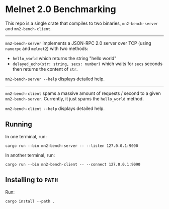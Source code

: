 # Melnet 2.0 Benchmarking

This repo is a single crate that compiles to two binaries, `mn2-bench-server` and `mn2-bench-client`.

---

`mn2-bench-server` implements a JSON-RPC 2.0 server over TCP (using `nanorpc` and `melnet2`) with two methods:

- `hello_world` which returns the string "hello world"
- `delayed_echo(str: string, secs: number)` which waits for `secs` seconds then returns the content of `str`.

`mn2-bench-server --help` displays detailed help.

---

`mn2-bench-client` spams a massive amount of requests / second to a given `mn2-bench-server`. Currently, it just spams the `hello_world` method.

`mn2-bench-client --help` displays detailed help.



## Running

In one terminal, run:
```
cargo run --bin mn2-bench-server -- --listen 127.0.0.1:9090
```

In another terminal, run:
```
cargo run --bin mn2-bench-client -- --connect 127.0.0.1:9090
```


## Installing to `PATH`

Run:
```
cargo install --path .
```